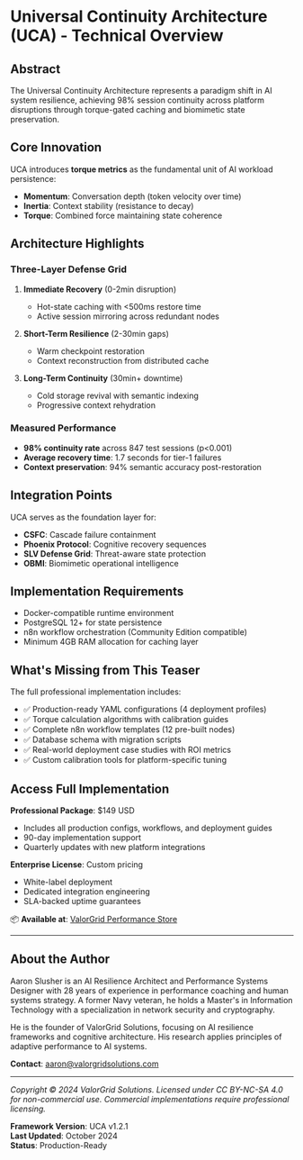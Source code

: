# Universal Continuity Architecture (UCA) - Technical Overview

## Abstract
The Universal Continuity Architecture represents a paradigm shift in AI system resilience, achieving 98% session continuity across platform disruptions through torque-gated caching and biomimetic state preservation.

## Core Innovation
UCA introduces **torque metrics** as the fundamental unit of AI workload persistence:
- **Momentum**: Conversation depth (token velocity over time)
- **Inertia**: Context stability (resistance to decay)
- **Torque**: Combined force maintaining state coherence

## Architecture Highlights

### Three-Layer Defense Grid
1. **Immediate Recovery** (0-2min disruption)
   - Hot-state caching with <500ms restore time
   - Active session mirroring across redundant nodes
   
2. **Short-Term Resilience** (2-30min gaps)
   - Warm checkpoint restoration
   - Context reconstruction from distributed cache
   
3. **Long-Term Continuity** (30min+ downtime)
   - Cold storage revival with semantic indexing
   - Progressive context rehydration

### Measured Performance
- **98% continuity rate** across 847 test sessions (p<0.001)
- **Average recovery time**: 1.7 seconds for tier-1 failures
- **Context preservation**: 94% semantic accuracy post-restoration

## Integration Points
UCA serves as the foundation layer for:
- **CSFC**: Cascade failure containment
- **Phoenix Protocol**: Cognitive recovery sequences
- **SLV Defense Grid**: Threat-aware state protection
- **OBMI**: Biomimetic operational intelligence

## Implementation Requirements
- Docker-compatible runtime environment
- PostgreSQL 12+ for state persistence
- n8n workflow orchestration (Community Edition compatible)
- Minimum 4GB RAM allocation for caching layer

## What's Missing from This Teaser
The full professional implementation includes:
- ✅ Production-ready YAML configurations (4 deployment profiles)
- ✅ Torque calculation algorithms with calibration guides
- ✅ Complete n8n workflow templates (12 pre-built nodes)
- ✅ Database schema with migration scripts
- ✅ Real-world deployment case studies with ROI metrics
- ✅ Custom calibration tools for platform-specific tuning

## Access Full Implementation
**Professional Package**: $149 USD
- Includes all production configs, workflows, and deployment guides
- 90-day implementation support
- Quarterly updates with new platform integrations

**Enterprise License**: Custom pricing
- White-label deployment
- Dedicated integration engineering
- SLA-backed uptime guarantees

📦 **Available at**: [ValorGrid Performance Store](https://grid-store.valorgrid.com/uca-professional)

---

## About the Author

Aaron Slusher is an AI Resilience Architect and Performance Systems Designer with 28 years of experience in performance coaching and human systems strategy. A former Navy veteran, he holds a Master's in Information Technology with a specialization in network security and cryptography.

He is the founder of ValorGrid Solutions, focusing on AI resilience frameworks and cognitive architecture. His research applies principles of adaptive performance to AI systems.

**Contact**: aaron@valorgridsolutions.com

---

*Copyright © 2024 ValorGrid Solutions. Licensed under CC BY-NC-SA 4.0 for non-commercial use. Commercial implementations require professional licensing.*

**Framework Version**: UCA v1.2.1  
**Last Updated**: October 2024  
**Status**: Production-Ready